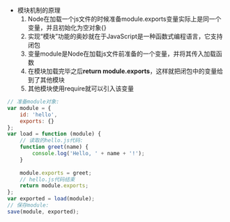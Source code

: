 - 模块机制的原理
  1. Node在加载一个js文件的时候准备module.exports变量实际上是同一个变量，并且初始化为空对象{}
  2. 实现“模块”功能的奥妙就在于JavaScript是一种函数式编程语言，它支持闭包
  3. 变量module是Node在加载js文件前准备的一个变量，并将其传入加载函数
  4. 在模块加载完毕之后**return module.exports**，这样就把闭包中的变量给到了其他模块
  5. 其他模块使用require就可以引入该变量
```js
// 准备module对象:
var module = {
    id: 'hello',
    exports: {}
};
var load = function (module) {
    // 读取的hello.js代码:
    function greet(name) {
        console.log('Hello, ' + name + '!');
    }
    
    module.exports = greet;
    // hello.js代码结束
    return module.exports;
};
var exported = load(module);
// 保存module:
save(module, exported);
```
